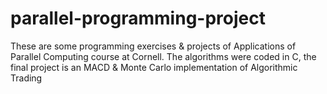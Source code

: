 parallel-programming-project
============================

These are some programming exercises &amp; projects  of  Applications of Parallel Computing course at Cornell. The algorithms were coded in C, the final project is an MACD &amp; Monte Carlo implementation of Algorithmic Trading
